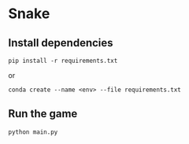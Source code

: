 # Snake

## Install dependencies

```shell
pip install -r requirements.txt
```

or

```shell
conda create --name <env> --file requirements.txt
```

## Run the game

```shell
python main.py
```